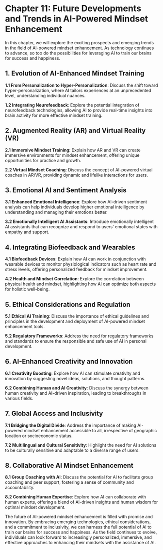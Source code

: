 Chapter 11: Future Developments and Trends in AI-Powered Mindset Enhancement
============================================================================

In this chapter, we will explore the exciting prospects and emerging trends in the field of AI-powered mindset enhancement. As technology continues to advance, so too do the possibilities for leveraging AI to train our brains for success and happiness.

**1. Evolution of AI-Enhanced Mindset Training**
------------------------------------------------

**1.1 From Personalization to Hyper-Personalization**: Discuss the shift toward hyper-personalization, where AI tailors experiences at an unprecedented level, understanding individual nuances.

**1.2 Integrating Neurofeedback**: Explore the potential integration of neurofeedback technologies, allowing AI to provide real-time insights into brain activity for more effective mindset training.

**2. Augmented Reality (AR) and Virtual Reality (VR)**
------------------------------------------------------

**2.1 Immersive Mindset Training**: Explain how AR and VR can create immersive environments for mindset enhancement, offering unique opportunities for practice and growth.

**2.2 Virtual Mindset Coaching**: Discuss the concept of AI-powered virtual coaches in AR/VR, providing dynamic and lifelike interactions for users.

**3. Emotional AI and Sentiment Analysis**
------------------------------------------

**3.1 Enhanced Emotional Intelligence**: Explore how AI-driven sentiment analysis can help individuals develop higher emotional intelligence by understanding and managing their emotions better.

**3.2 Emotionally Intelligent AI Assistants**: Introduce emotionally intelligent AI assistants that can recognize and respond to users' emotional states with empathy and support.

**4. Integrating Biofeedback and Wearables**
--------------------------------------------

**4.1 Biofeedback Devices**: Explain how AI can work in conjunction with wearable devices to monitor physiological indicators such as heart rate and stress levels, offering personalized feedback for mindset improvement.

**4.2 Health and Mindset Correlation**: Explore the correlation between physical health and mindset, highlighting how AI can optimize both aspects for holistic well-being.

**5. Ethical Considerations and Regulation**
--------------------------------------------

**5.1 Ethical AI Training**: Discuss the importance of ethical guidelines and principles in the development and deployment of AI-powered mindset enhancement tools.

**5.2 Regulatory Frameworks**: Address the need for regulatory frameworks and standards to ensure the responsible and safe use of AI in personal development.

**6. AI-Enhanced Creativity and Innovation**
--------------------------------------------

**6.1 Creativity Boosting**: Explore how AI can stimulate creativity and innovation by suggesting novel ideas, solutions, and thought patterns.

**6.2 Combining Human and AI Creativity**: Discuss the synergy between human creativity and AI-driven inspiration, leading to breakthroughs in various fields.

**7. Global Access and Inclusivity**
------------------------------------

**7.1 Bridging the Digital Divide**: Address the importance of making AI-powered mindset enhancement accessible to all, irrespective of geographic location or socioeconomic status.

**7.2 Multilingual and Cultural Sensitivity**: Highlight the need for AI solutions to be culturally sensitive and adaptable to a diverse range of users.

**8. Collaborative AI Mindset Enhancement**
-------------------------------------------

**8.1 Group Coaching with AI**: Discuss the potential for AI to facilitate group coaching and peer support, fostering a sense of community and accountability.

**8.2 Combining Human Expertise**: Explore how AI can collaborate with human experts, offering a blend of AI-driven insights and human wisdom for optimal mindset development.

The future of AI-powered mindset enhancement is filled with promise and innovation. By embracing emerging technologies, ethical considerations, and a commitment to inclusivity, we can harness the full potential of AI to train our brains for success and happiness. As the field continues to evolve, individuals can look forward to increasingly personalized, immersive, and effective approaches to enhancing their mindsets with the assistance of AI.
